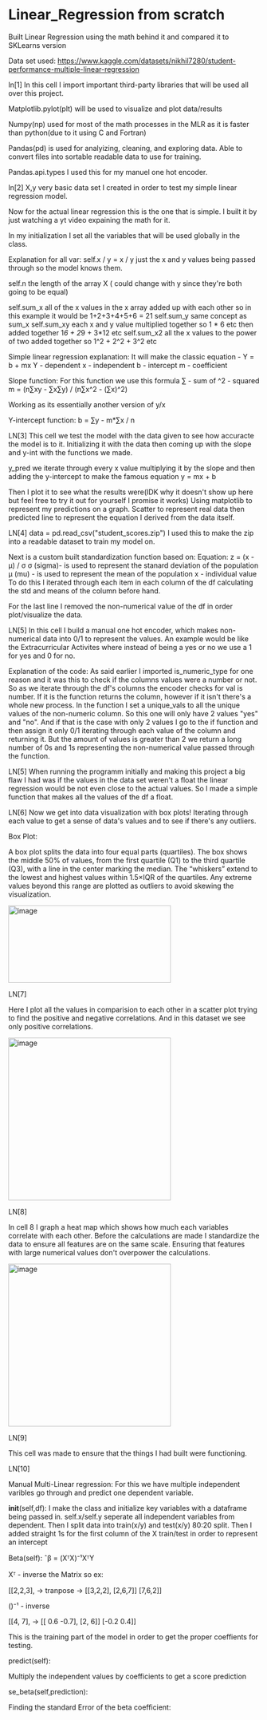 # Linear_Regression from scratch 
Built Linear Regression using the math behind it and compared it to SKLearns version 

Data set used: https://www.kaggle.com/datasets/nikhil7280/student-performance-multiple-linear-regression

ln[1] 
In this cell I import important third-party libraries that will be used all over this project.

Matplotlib.pylot(plt) will be used to visualize and plot data/results

Numpy(np) used for most of the math processes in the MLR as it is faster than python(due to it using C and Fortran)

Pandas(pd) is used for analyizing, cleaning, and exploring data. Able to convert files into sortable readable data to use for training. 

Pandas.api.types I used this for my manuel one hot encoder. 

ln[2]
X,y very basic data set I created in order to test my simple linear regression model. 

Now for the actual linear regression this is the one that is simple. I built it by just watching a yt video expaining the math for it. 

In my initialization I set all the variables that will be used globally in the class. 

Explanation for all var: 
self.x / y = x / y just the x and y values being passed through so the model knows them. 

self.n the length of the array X ( could change with y since they're both going to be equal) 

self.sum_x all of the x values in the x array added up with each other so in this example it would be 1+2+3+4+5+6 = 21 
self.sum_y same concept as sum_x 
self.sum_xy each x and y value multiplied together so 1 * 6 etc then added together 1*6 + 2*9 + 3*12 etc 
self.sum_x2 all the x values to the power of two added together so 1^2 + 2^2 + 3^2 etc 

Simple linear regression explanation: 
It will make the classic equation - Y = b + mx
Y - dependent
x - independent
b - intercept
m - coefficient 

Slope function:
For this function we use this formula 
∑ - sum of 
^2 - squared 
m = (n∑xy - ∑x∑y) / (n∑x^2 - (∑x)^2)

Working as its essentially another version of y/x 

Y-intercept function:
b = ∑y - m*∑x / n

LN[3]
This cell we test the model with the data given to see how accuracte the model is to it. 
Initializing it with the data then coming up with the slope and y-int with the functions we made. 

y_pred we iterate through every x value multiplying it by the slope and then adding the y-intercept to make the famous equation y = mx + b 

Then I plot it to see what the results were(IDK why it doesn't show up here but feel free to try it out for yourself I promise it works) Using matplotlib to represent my predictions on a graph. Scatter to represent real data then predicted line to represent the equation I derived from the data itself. 

LN[4]
data = pd.read_csv("student_scores.zip")
I used this to make the zip into a readable dataset to train my model on.  

Next is a custom built standardization function based on:
Equation: z = (x - μ) / σ
σ (sigma)- is used to represent the stanard deviation of the population
μ (mu) - is used to represent the mean of the population
x - individual value 
To do this I iterated through each item in each column of the df calculating the std and means of the column before hand. 

For the last line I removed the non-numerical value of the df in order plot/visualize the data.

LN[5]
In this cell I build a manual one hot encoder, which makes non-numerical data into 0/1 to represent the values. An example would be like the Extracurricular Activites where instead of being a yes or no we use a 1 for yes and 0 for no. 

Explanation of the code: 
As said earlier I imported is_numeric_type for one reason and it was this to check if the columns values were a number or not. So as we iterate through the df's columns the encoder checks for val is number. If it is the function returns the column, however if it isn't there's a whole new process. In the function I set a unique_vals to all the unique values of the non-numeric column. So this one will only have 2 values "yes" and "no". And if that is the case with only 2 values I go to the if function and then assign it only 0/1 iterating through each value of the column and returning it. But the amount of values is greater than 2 we return a long number of 0s and 1s representing the non-numerical value passed through the function. 

LN[5]
When running the programm initially and making this project a big flaw I had was if the values in the data set weren't a float the linear regression would be not even close to the actual values. So I made a simple function that makes all the values of the df a float. 

LN[6]
Now we get into data visualization with box plots! Iterating through each value to get a sense of data's values and to see if there's any outliers. 

Box Plot: 

A box plot splits the data into four equal parts (quartiles). The box shows the middle 50% of values, from the first quartile (Q1) to the third quartile (Q3), with a line in the center marking the median. The “whiskers” extend to the lowest and highest values within 1.5×IQR of the quartiles. Any extreme values beyond this range are plotted as outliers to avoid skewing the visualization.

<img width="326" height="155" alt="image" src="https://github.com/user-attachments/assets/5d49c26d-0ea1-4443-9e8a-8f1c7694ee40" />

LN[7]

Here I plot all the values in comparision to each other in a scatter plot trying to find the positive and negative correlations. And in this dataset we see only positive correlations. 

<img width="326" height="326" alt="image" src="https://github.com/user-attachments/assets/e8a23d20-9258-445e-9c51-9c92f1664c53" />

LN[8]

In cell 8 I graph a heat map which shows how much each variables correlate with each other. Before the calculations are made I standardize the data to ensure all features are on the same scale. Ensuring that features with large numerical values don't overpower the calculations. 

<img width="326" height="326" alt="image" src="https://github.com/user-attachments/assets/8bf9dff5-131b-4ae2-8b0d-eee98c886218" />

LN[9]

This cell was made to ensure that the things I had built were functioning. 

LN[10]

Manual Multi-Linear regression:
For this we have multiple independent varibles go through and predict one dependent variable.

__init__(self,df):
I make the class and initialize key variables with a dataframe being passed in. 
self.x/self.y seperate all independent variables from dependent. Then I split data into train(x/y) and test(x/y) 80:20 split. Then I added straight 1s for the first column of the X train/test in order to represent an intercept 

Beta(self):
 ˆβ = (XᵀX)⁻¹XᵀY
 
Xᵀ - inverse the Matrix so ex:

[[2,2,3], -> tranpose -> [[3,2,2],
[2,6,7]]                [7,6,2]]

()⁻¹ - inverse 

[[4, 7], -> [[ 0.6 -0.7],
[2, 6]]     [-0.2  0.4]]

This is the training part of the model in order to get the proper coeffients for testing.

predict(self): 

Multiply the independent values by coefficients to get a score prediction

se_beta(self,prediction): 

Finding the standard Error of the beta coefficient: 


